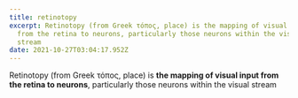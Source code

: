 ```yaml
---
title: retinotopy
excerpt: Retinotopy (from Greek τόπος, place) is the mapping of visual input
  from the retina to neurons, particularly those neurons within the visual
  stream
date: 2021-10-27T03:04:17.952Z
---
```

Retinotopy (from Greek τόπος, place) is **the mapping of visual input from the retina to neurons**, particularly those neurons within the visual stream